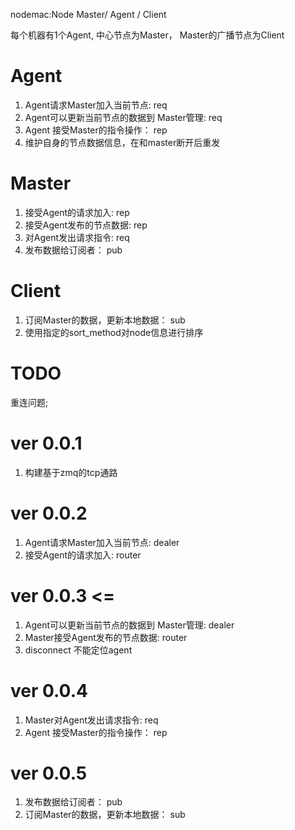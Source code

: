nodemac:Node Master/ Agent / Client

每个机器有1个Agent, 中心节点为Master， Master的广播节点为Client
# Agent
1. Agent请求Master加入当前节点: req
2. Agent可以更新当前节点的数据到 Master管理: req
3. Agent 接受Master的指令操作： rep
4. 维护自身的节点数据信息，在和master断开后重发

# Master
1. 接受Agent的请求加入: rep
2. 接受Agent发布的节点数据: rep
3. 对Agent发出请求指令: req
4. 发布数据给订阅者： pub

# Client
1. 订阅Master的数据，更新本地数据： sub
2. 使用指定的sort_method对node信息进行排序

# TODO
重连问题;

# ver 0.0.1
1. 构建基于zmq的tcp通路

# ver 0.0.2
1. Agent请求Master加入当前节点: dealer
2. 接受Agent的请求加入: router

# ver 0.0.3     <=
1. Agent可以更新当前节点的数据到 Master管理: dealer
2. Master接受Agent发布的节点数据: router
3. disconnect 不能定位agent

# ver 0.0.4
1. Master对Agent发出请求指令: req
2. Agent 接受Master的指令操作： rep

# ver 0.0.5
1. 发布数据给订阅者： pub
2. 订阅Master的数据，更新本地数据： sub